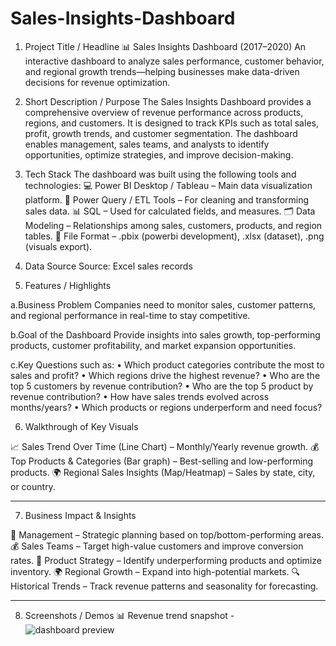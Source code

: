 # Sales-Insights-Dashboard
 
1. Project Title / Headline
📊 Sales Insights Dashboard (2017–2020)
An interactive dashboard to analyze sales performance, customer behavior, and regional growth trends—helping businesses make data-driven decisions for revenue optimization.


2. Short Description / Purpose
The Sales Insights Dashboard provides a comprehensive overview of revenue performance across products, regions, and customers. It is designed to track KPIs such as total sales, profit, growth trends, and customer segmentation. The dashboard enables management, sales teams, and analysts to identify opportunities, optimize strategies, and improve decision-making.


3. Tech Stack
The dashboard was built using the following tools and technologies:
💻 Power BI Desktop / Tableau – Main data visualization platform.
🔄 Power Query / ETL Tools – For cleaning and transforming sales data.
📊 SQL – Used for calculated fields, and measures.
🗂 Data Modeling – Relationships among sales, customers, products, and region tables.
📁 File Format – .pbix (powerbi development), .xlsx (dataset), .png (visuals export).



4. Data Source
Source: Excel sales records
 

5. Features / Highlights

a.Business Problem
   Companies need to monitor sales, customer patterns, and regional performance in real-time to stay competitive.

b.Goal of the Dashboard
  Provide insights into sales growth, top-performing products, customer profitability, and market expansion opportunities.

c.Key Questions such as:
 • Which product categories contribute the most to sales and profit?
 • Which regions drive the highest revenue?
 • Who are the top 5 customers by revenue contribution?
 • Who are the top 5 product by revenue contribution?
 • How have sales trends evolved across months/years?
 • Which products or regions underperform and need focus?


6. Walkthrough of Key Visuals

📈 Sales Trend Over Time (Line Chart) – Monthly/Yearly revenue growth.
💰 Top Products & Categories (Bar graph) – Best-selling and low-performing products.
🌍 Regional Sales Insights (Map/Heatmap) – Sales by state, city, or country.



---

7. Business Impact & Insights

📢 Management – Strategic planning based on top/bottom-performing areas.
💰 Sales Teams – Target high-value customers and improve conversion rates.
🏬 Product Strategy – Identify underperforming products and optimize inventory.
🌍 Regional Growth – Expand into high-potential markets.
🔍 Historical Trends – Track revenue patterns and seasonality for forecasting.



---

8. Screenshots / Demos
📊 Revenue trend snapshot - ![dashboard preview]()
 

 

